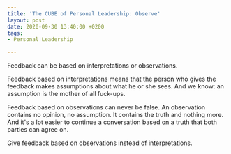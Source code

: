 ```yaml
---
title: 'The CUBE of Personal Leadership: Observe'
layout: post
date: 2020-09-30 13:40:00 +0200
tags:
- Personal Leadership

---
```

Feedback can be based on interpretations or observations.

Feedback based on interpretations means that the person who gives the feedback makes assumptions about what he or she sees. And we know: an assumption is the mother of all fuck-ups.

Feedback based on observations can never be false. An observation contains no opinion, no assumption. It contains the truth and nothing more. And it's a lot easier to continue a conversation based on a truth that both parties can agree on.

Give feedback based on observations instead of interpretations.
